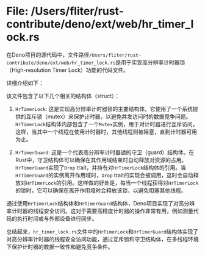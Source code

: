 # File: /Users/fliter/rust-contribute/deno/ext/web/hr_timer_lock.rs

在Deno项目的源代码中，文件路径`/Users/fliter/rust-contribute/deno/ext/web/hr_timer_lock.rs`是用于实现高分辨率计时器锁（High-resolution Timer Lock）功能的代码文件。

详细介绍如下：

该文件包含了以下几个相关的结构体（struct）：

1. `HrTimerLock`: 这是实现高分辨率计时器锁的主要结构体。它使用了一个系统提供的互斥锁（mutex）来保护计时器，以避免并发访问时的数据竞争问题。`HrTimerLock`结构体内部包含了一个`Mutex`实例，用于对计时器进行互斥访问。这样，当其中一个线程在使用计时器时，其他线程则被阻塞，直到计时器可用为止。

2. `HrTimerGuard`: 这是一个代表高分辨率计时器锁的守卫（guard）结构体。在Rust中，守卫结构体可以确保在其作用域结束时自动释放对资源的占用。`HrTimerGuard`实现了`Drop` trait，并持有对`HrTimerLock`结构体的引用。当`HrTimerGuard`的实例离开作用域时，`Drop` trait的实现会被调用，这时会自动释放对`HrTimerLock`的引用。这样做的好处是，每当一个线程获得对`HrTimerLock`的锁时，它可以确保在离开作用域时会释放该锁，以避免阻塞其他线程。

通过使用`HrTimerLock`结构体和`HrTimerGuard`结构体，Deno项目实现了对高分辨率计时器的线程安全访问。这对于需要高精度计时器的操作非常有用，例如测量代码的执行时间或与外部设备进行同步。

总结起来，`hr_timer_lock.rs`文件中的`HrTimerLock`和`HrTimerGuard`结构体实现了对高分辨率计时器的线程安全访问功能，通过互斥锁和守卫结构体，在多线程环境下保护计时器的数据一致性和避免竞争条件。

